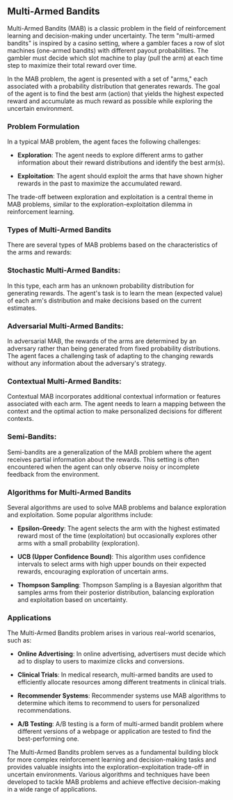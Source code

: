 ## Multi-Armed Bandits
Multi-Armed Bandits (MAB) is a classic problem in the field of reinforcement learning and decision-making under uncertainty. The term "multi-armed bandits" is inspired by a casino setting, where a gambler faces a row of slot machines (one-armed bandits) with different payout probabilities. The gambler must decide which slot machine to play (pull the arm) at each time step to maximize their total reward over time.

In the MAB problem, the agent is presented with a set of "arms," each associated with a probability distribution that generates rewards. The goal of the agent is to find the best arm (action) that yields the highest expected reward and accumulate as much reward as possible while exploring the uncertain environment.

### Problem Formulation
In a typical MAB problem, the agent faces the following challenges:

- **Exploration**: The agent needs to explore different arms to gather information about their reward distributions and identify the best arm(s).

- **Exploitation**: The agent should exploit the arms that have shown higher rewards in the past to maximize the accumulated reward.

The trade-off between exploration and exploitation is a central theme in MAB problems, similar to the exploration-exploitation dilemma in reinforcement learning.

### Types of Multi-Armed Bandits
There are several types of MAB problems based on the characteristics of the arms and rewards:

### Stochastic Multi-Armed Bandits:
In this type, each arm has an unknown probability distribution for generating rewards. The agent's task is to learn the mean (expected value) of each arm's distribution and make decisions based on the current estimates.

### Adversarial Multi-Armed Bandits:
In adversarial MAB, the rewards of the arms are determined by an adversary rather than being generated from fixed probability distributions. The agent faces a challenging task of adapting to the changing rewards without any information about the adversary's strategy.

### Contextual Multi-Armed Bandits:
Contextual MAB incorporates additional contextual information or features associated with each arm. The agent needs to learn a mapping between the context and the optimal action to make personalized decisions for different contexts.

### Semi-Bandits:
Semi-bandits are a generalization of the MAB problem where the agent receives partial information about the rewards. This setting is often encountered when the agent can only observe noisy or incomplete feedback from the environment.

### Algorithms for Multi-Armed Bandits
Several algorithms are used to solve MAB problems and balance exploration and exploitation. Some popular algorithms include:

- **Epsilon-Greedy**: The agent selects the arm with the highest estimated reward most of the time (exploitation) but occasionally explores other arms with a small probability (exploration).

- **UCB (Upper Confidence Bound)**: This algorithm uses confidence intervals to select arms with high upper bounds on their expected rewards, encouraging exploration of uncertain arms.

- **Thompson Sampling**: Thompson Sampling is a Bayesian algorithm that samples arms from their posterior distribution, balancing exploration and exploitation based on uncertainty.

### Applications
The Multi-Armed Bandits problem arises in various real-world scenarios, such as:

- **Online Advertising**: In online advertising, advertisers must decide which ad to display to users to maximize clicks and conversions.

- **Clinical Trials**: In medical research, multi-armed bandits are used to efficiently allocate resources among different treatments in clinical trials.

- **Recommender Systems**: Recommender systems use MAB algorithms to determine which items to recommend to users for personalized recommendations.

- **A/B Testing**: A/B testing is a form of multi-armed bandit problem where different versions of a webpage or application are tested to find the best-performing one.

The Multi-Armed Bandits problem serves as a fundamental building block for more complex reinforcement learning and decision-making tasks and provides valuable insights into the exploration-exploitation trade-off in uncertain environments. Various algorithms and techniques have been developed to tackle MAB problems and achieve effective decision-making in a wide range of applications.
